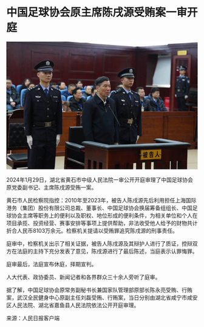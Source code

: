 # 中国足球协会原主席陈戌源受贿案一审开庭

![ace4b393d879085c51428146c9b3f4c7.jpg](https://raw.githubusercontent.com/qqhsx/qqnews_image/main/2024/01/29/中国足球协会原主席陈戌源受贿案一审开庭/ace4b393d879085c51428146c9b3f4c7.jpg)

2024年1月29日，湖北省黄石市中级人民法院一审公开开庭审理了中国足球协会原党委副书记、主席陈戌源受贿一案。

黄石市人民检察院指控：2010年至2023年，被告人陈戌源先后利用担任上海国际港务（集团）股份有限公司总裁、董事长、中国足球协会换届筹备组组长、中国足球协会主席等职务上的便利以及职权、地位形成的便利条件，为相关单位和个人在项目承揽、投资经营、赛事安排等事项上提供帮助，非法收受他人给予的财物共计折合人民币8103万余元。检察机关提请以受贿罪追究陈戌源的刑事责任。

庭审中，检察机关出示了相关证据，被告人陈戌源及其辩护人进行了质证，控辩双方在法庭的主持下充分发表了意见，陈戌源进行了最后陈述，当庭表示认罪悔罪。

庭审最后，法庭宣布休庭，择期宣判。

人大代表、政协委员、新闻记者和各界群众三十余人旁听了庭审。

据了解，中国足球协会原常务副秘书长兼国家队管理部原部长陈永亮受贿、行贿案，武汉全民健身中心原副主任刘磊受贿、行贿案，当日分别由湖北省咸宁市咸安区人民法院、湖北省嘉鱼县人民法院依法公开开庭审理。

来源：人民日报客户端


